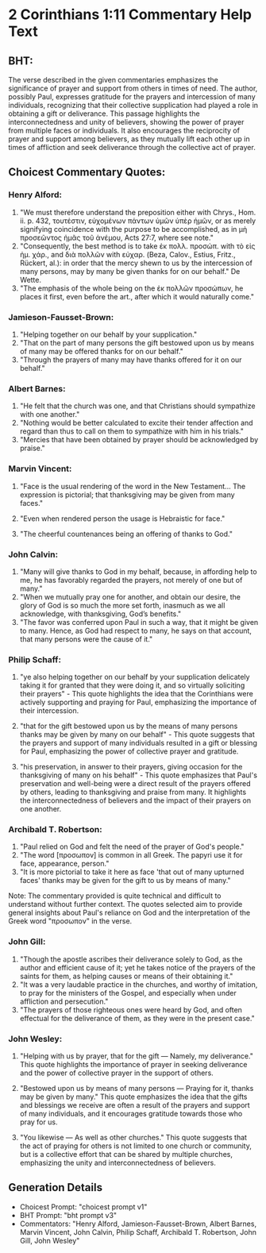 # 2 Corinthians 1:11 Commentary Help Text

## BHT:
The verse described in the given commentaries emphasizes the significance of prayer and support from others in times of need. The author, possibly Paul, expresses gratitude for the prayers and intercession of many individuals, recognizing that their collective supplication had played a role in obtaining a gift or deliverance. This passage highlights the interconnectedness and unity of believers, showing the power of prayer from multiple faces or individuals. It also encourages the reciprocity of prayer and support among believers, as they mutually lift each other up in times of affliction and seek deliverance through the collective act of prayer.

## Choicest Commentary Quotes:
### Henry Alford:
1. "We must therefore understand the preposition either with Chrys., Hom. ii. p. 432, τουτέστιν, εὐχομένων πάντων ὑμῶν ὑπὲρ ἡμῶν, or as merely signifying coincidence with the purpose to be accomplished, as in μὴ προσεῶντος ἡμᾶς τοῦ ἀνέμου, Acts 27:7, where see note."
2. "Consequently, the best method is to take ἐκ πολλ. προσώπ. with τὸ εἰς ἡμ. χάρ., and διὰ πολλῶν with εὐχαρ. (Beza, Calov., Estius, Fritz., Rückert, al.): in order that the mercy shewn to us by the intercession of many persons, may by many be given thanks for on our behalf." De Wette.
3. "The emphasis of the whole being on the ἐκ πολλῶν προσώπων, he places it first, even before the art., after which it would naturally come."

### Jamieson-Fausset-Brown:
1. "Helping together on our behalf by your supplication."
2. "That on the part of many persons the gift bestowed upon us by means of many may be offered thanks for on our behalf."
3. "Through the prayers of many may have thanks offered for it on our behalf."

### Albert Barnes:
1. "He felt that the church was one, and that Christians should sympathize with one another."
2. "Nothing would be better calculated to excite their tender affection and regard than thus to call on them to sympathize with him in his trials."
3. "Mercies that have been obtained by prayer should be acknowledged by praise."

### Marvin Vincent:
1. "Face is the usual rendering of the word in the New Testament... The expression is pictorial; that thanksgiving may be given from many faces." 

2. "Even when rendered person the usage is Hebraistic for face." 

3. "The cheerful countenances being an offering of thanks to God."

### John Calvin:
1. "Many will give thanks to God in my behalf, because, in affording help to me, he has favorably regarded the prayers, not merely of one but of many."
2. "When we mutually pray one for another, and obtain our desire, the glory of God is so much the more set forth, inasmuch as we all acknowledge, with thanksgiving, God’s benefits."
3. "The favor was conferred upon Paul in such a way, that it might be given to many. Hence, as God had respect to many, he says on that account, that many persons were the cause of it."

### Philip Schaff:
1. "ye also helping together on our behalf by your supplication delicately taking it for granted that they were doing it, and so virtually soliciting their prayers" - This quote highlights the idea that the Corinthians were actively supporting and praying for Paul, emphasizing the importance of their intercession.

2. "that for the gift bestowed upon us by the means of many persons thanks may be given by many on our behalf" - This quote suggests that the prayers and support of many individuals resulted in a gift or blessing for Paul, emphasizing the power of collective prayer and gratitude.

3. "his preservation, in answer to their prayers, giving occasion for the thanksgiving of many on his behalf" - This quote emphasizes that Paul's preservation and well-being were a direct result of the prayers offered by others, leading to thanksgiving and praise from many. It highlights the interconnectedness of believers and the impact of their prayers on one another.

### Archibald T. Robertson:
1. "Paul relied on God and felt the need of the prayer of God's people."
2. "The word [προσωπον] is common in all Greek. The papyri use it for face, appearance, person."
3. "It is more pictorial to take it here as face 'that out of many upturned faces' thanks may be given for the gift to us by means of many."

Note: The commentary provided is quite technical and difficult to understand without further context. The quotes selected aim to provide general insights about Paul's reliance on God and the interpretation of the Greek word "προσωπον" in the verse.

### John Gill:
1. "Though the apostle ascribes their deliverance solely to God, as the author and efficient cause of it; yet he takes notice of the prayers of the saints for them, as helping causes or means of their obtaining it."
2. "It was a very laudable practice in the churches, and worthy of imitation, to pray for the ministers of the Gospel, and especially when under affliction and persecution."
3. "The prayers of those righteous ones were heard by God, and often effectual for the deliverance of them, as they were in the present case."

### John Wesley:
1. "Helping with us by prayer, that for the gift — Namely, my deliverance." This quote highlights the importance of prayer in seeking deliverance and the power of collective prayer in the support of others.

2. "Bestowed upon us by means of many persons — Praying for it, thanks may be given by many." This quote emphasizes the idea that the gifts and blessings we receive are often a result of the prayers and support of many individuals, and it encourages gratitude towards those who pray for us.

3. "You likewise — As well as other churches." This quote suggests that the act of praying for others is not limited to one church or community, but is a collective effort that can be shared by multiple churches, emphasizing the unity and interconnectedness of believers.


## Generation Details
- Choicest Prompt: "choicest prompt v1"
- BHT Prompt: "bht prompt v3"
- Commentators: "Henry Alford, Jamieson-Fausset-Brown, Albert Barnes, Marvin Vincent, John Calvin, Philip Schaff, Archibald T. Robertson, John Gill, John Wesley"
